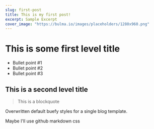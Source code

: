 ```yaml
---
slug: first-post
title: This is my first post!
excerpt: Sample Excerpt
cover_image: "https://bulma.io/images/placeholders/1280x960.png"
---
```


# This is some first level title

* Bullet point #1
* Bullet point #2
* Bullet point #3

## This is a second level title

> This is a blockquote

Overwritten default buefy styles for a single blog template.

Maybe I'll use github markdown css